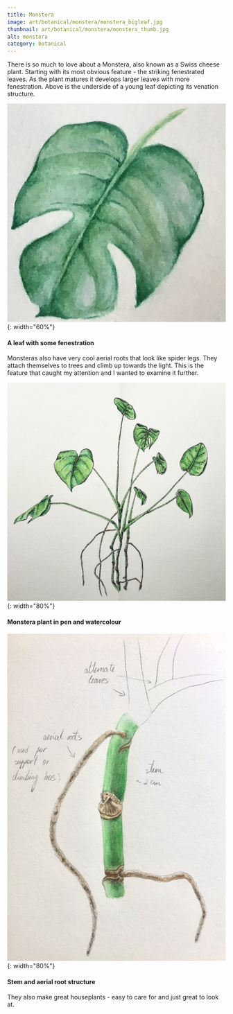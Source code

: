 ```yaml
---
title: Monstera
image: art/botanical/monstera/monstera_bigleaf.jpg
thumbnail: art/botanical/monstera/monstera_thumb.jpg
alt: monstera
category: botanical
---
```


There is so much to love about a Monstera, also known as a Swiss cheese plant. Starting with its most obvious feature -  the striking fenestrated leaves. As the plant matures it develops larger leaves with more fenestration. Above is the underside of a young leaf depicting its venation structure.

![monstera leaf](./assets/img/art/botanical/monstera/monstera_smallleaf.jpg){: width="60%"}

#### A leaf with some fenestration

Monsteras also have very cool aerial roots that look like spider legs. They attach themselves to trees and climb up towards the light. This is the feature that caught my attention and I wanted to examine it further.

![monstera](./assets/img/art/botanical/monstera/monstera.jpg){: width="80%"}

#### Monstera plant in pen and watercolour

![monstera annotation](./assets/img/art/botanical/monstera/monstera_roots.jpg){: width="80%"}

#### Stem and aerial root structure

They also make great houseplants - easy to care for and just great to look at.
